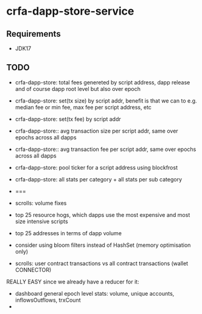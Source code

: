 # crfa-dapp-store-service

## Requirements
- JDK17

## TODO
- crfa-dapp-store: total fees genereted by script address, dapp release and of course dapp root level but also over epoch

- crfa-dapp-store: set(tx size) by script addr, benefit is that we can to e.g. median fee or min fee, max fee per script address, etc
- crfa-dapp-store: set(tx fee) by script addr
- crfa-dapp-store:: avg transaction size per script addr, same over epochs across all dapps
- crfa-dapp-store:: avg transaction fee per script addr, same over epochs across all dapps
- crfa-dapp-store: pool ticker for a script address using blockfrost
- crfa-dapp-store: all stats per category + all stats per sub category

- ===
- scrolls: volume fixes 
- top 25 resource hogs, which dapps use the most expensive and most size intensive scripts
- top 25 addresses in terms of dapp volume
  
- consider using bloom filters instead of HashSet (memory optimisation only)

- scrolls: user contract transactions vs all contract transactions (wallet CONNECTOR)

REALLY EASY since we already have a reducer for it:
- dashboard general epoch level stats: volume, unique accounts, inflowsOutflows, trxCount
- 